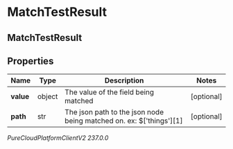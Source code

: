 # MatchTestResult

## MatchTestResult

## Properties

|Name | Type | Description | Notes|
|------------ | ------------- | ------------- | -------------|
| **value** | object | The value of the field being matched | [optional] |
| **path** | str | The json path to the json node being matched on. ex: $[&#39;things&#39;][1] | [optional] |



_PureCloudPlatformClientV2 237.0.0_
